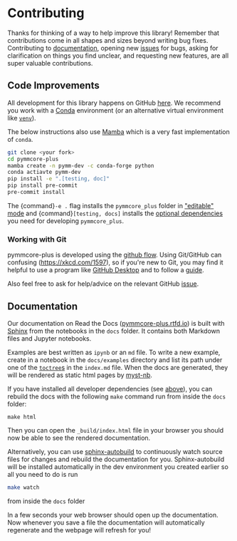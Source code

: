 # Contributing

Thanks for thinking of a way to help improve this library! Remember that contributions come in all shapes and sizes beyond writing bug fixes. Contributing to [documentation](#documentation), opening new [issues](https://github.com/tlambert03/pymmcore-plus/issues) for bugs, asking for clarification on things you find unclear, and requesting new features, are all super valuable contributions.

## Code Improvements

All development for this library happens on GitHub [here](https://github.com/tlambert03/pymmcore-plus). We recommend you work with a [Conda](https://www.anaconda.com/products/individual) environment (or an alternative virtual environment like [`venv`](https://docs.python.org/3/library/venv.html)).

The below instructions also use [Mamba](https://github.com/mamba-org/mamba#the-fast-cross-platform-package-manager) which is a very fast implementation of `conda`.

```bash
git clone <your fork>
cd pymmcore-plus
mamba create -n pymm-dev -c conda-forge python
conda actiavte pymm-dev
pip install -e ".[testing, doc]"
pip install pre-commit
pre-commit install
```

The {command}`-e .` flag installs the `pymmcore_plus` folder in ["editable" mode](https://pip.pypa.io/en/stable/cli/pip_install/#editable-installs) and {command}`[testing, docs]` installs the [optional dependencies](https://setuptools.readthedocs.io/en/latest/userguide/dependency_management.html#optional-dependencies) you need for developing `pymmcore_plus`.


### Working with Git

pymmcore-plus is developed using the [github flow](https://docs.github.com/en/get-started/quickstart/github-flow). Using Git/GitHub can confusing (<https://xkcd.com/1597>), so if you're new to Git, you may find it helpful to use a program like [GitHub Desktop](https://desktop.github.com) and to follow a [guide](https://github.com/firstcontributions/first-contributions#first-contributions).

Also feel free to ask for help/advice on the relevant GitHub [issue](https://github.com/tlambert03/pymmcore-plus/issues).

## Documentation

Our documentation on Read the Docs ([pymmcore-plus.rtfd.io](https://pymmcore-plus.readthedocs.io)) is built with [Sphinx](https://www.sphinx-doc.org) from the notebooks in the `docs` folder. It contains both Markdown files and Jupyter notebooks.

Examples are best written as `ipynb` or an `md` file. To write a new example, create in a notebook in the `docs/examples` directory and list its path under one of the [`toctree`s](https://www.sphinx-doc.org/en/master/usage/restructuredtext/directives.html#directive-toctree) in the `index.md` file. When the docs are generated, they will be rendered as static html pages by [myst-nb](https://myst-nb.readthedocs.io).


If you have installed all developer dependencies (see [above](#contributing)), you can rebuild the docs with the following `make` command run from inside the `docs` folder:

```
make html
```

Then you can open the `_build/index.html` file in your browser you should now be able to see the rendered documentation.

Alternatively, you can use [sphinx-autobuild](https://github.com/executablebooks/sphinx-autobuild) to continuously watch source files for changes and rebuild the documentation for you. Sphinx-autobuild will be installed automatically in the dev environment you created earlier so all you need to do is run

```bash
make watch
```
from inside the `docs` folder

In a few seconds your web browser should open up the documentation. Now whenever you save a file the documentation will automatically regenerate and the webpage will refresh for you!
